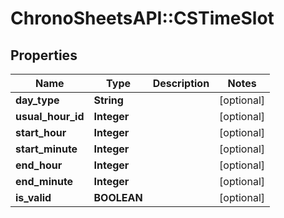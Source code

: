 # ChronoSheetsAPI::CSTimeSlot

## Properties
Name | Type | Description | Notes
------------ | ------------- | ------------- | -------------
**day_type** | **String** |  | [optional] 
**usual_hour_id** | **Integer** |  | [optional] 
**start_hour** | **Integer** |  | [optional] 
**start_minute** | **Integer** |  | [optional] 
**end_hour** | **Integer** |  | [optional] 
**end_minute** | **Integer** |  | [optional] 
**is_valid** | **BOOLEAN** |  | [optional] 


